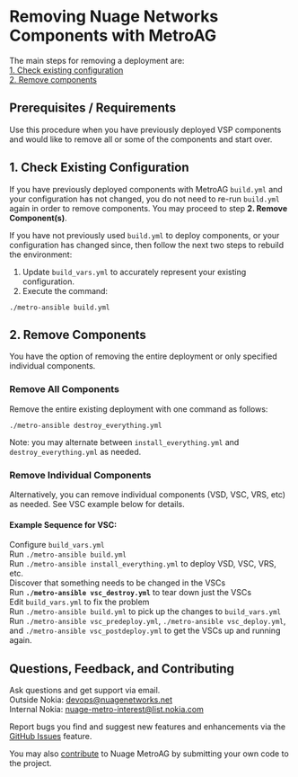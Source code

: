 # Removing Nuage Networks Components with MetroAG
The main steps for removing a deployment are:  
[1. Check existing configuration](#1.-check-existing-configuration)  
[2. Remove components](#2.-remove-components)  
## Prerequisites / Requirements
Use this procedure when you have previously deployed VSP components and would like to remove all or some of the components and start over.  
## 1. Check Existing Configuration
If you have previously deployed components with MetroAG `build.yml` and your configuration has not changed, you do not need to re-run `build.yml` again in order to remove components. You may proceed to step **2. Remove Component(s)**.  

If you have not previously used `build.yml` to deploy components, or your configuration has changed since, then follow the next two steps to rebuild the environment:   
1. Update `build_vars.yml` to accurately represent your existing configuration.
2. Execute the command:  
```
./metro-ansible build.yml
```  
## 2. Remove Components
You have the option of removing the entire deployment or only specified individual components.
### Remove All Components  
Remove the entire existing deployment with one command as follows:  
```
./metro-ansible destroy_everything.yml
```
Note: you may alternate between `install_everything.yml` and `destroy_everything.yml` as needed.  
### Remove Individual Components  
Alternatively, you can remove individual components (VSD, VSC, VRS, etc) as needed. See VSC example below for details.  
  #### Example Sequence for VSC:
  Configure `build_vars.yml`  
  Run `./metro-ansible build.yml`  
  Run `./metro-ansible install_everything.yml` to deploy VSD, VSC, VRS, etc.  
  Discover that something needs to be changed in the VSCs  
  Run **`./metro-ansible vsc_destroy.yml`** to tear down just the VSCs  
  Edit `build_vars.yml` to fix the problem  
  Run `./metro-ansible build.yml` to pick up the changes to `build_vars.yml`  
  Run `./metro-ansible vsc_predeploy.yml`, `./metro-ansible vsc_deploy.yml`, and `./metro-ansible vsc_postdeploy.yml` to get the VSCs up and running again.  
## Questions, Feedback, and Contributing
Ask questions and get support via email.  
  Outside Nokia: [devops@nuagenetworks.net](mailto:deveops@nuagenetworks.net "send email to nuage-metro project")  
  Internal Nokia: [nuage-metro-interest@list.nokia.com](mailto:nuage-metro-interest@list.nokia.com "send email to nuage-metro project")

Report bugs you find and suggest new features and enhancements via the [GitHub Issues](https://github.com/nuagenetworks/nuage-metro/issues "nuage-metro issues") feature.

You may also [contribute](CONTRIBUTING.MD) to Nuage MetroAG by submitting your own code to the project.
